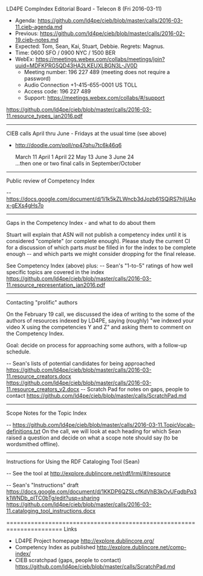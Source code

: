 LD4PE CompIndex Editorial Board - Telecon 8 (Fri 2016-03-11)

* Agenda:   https://github.com/ld4pe/cieb/blob/master/calls/2016-03-11.cieb-agenda.md
* Previous: https://github.com/ld4pe/cieb/blob/master/calls/2016-02-19.cieb-notes.md
* Expected: Tom, Sean, Kai, Stuart, Debbie. Regrets: Magnus.
* Time:     0600 SFO / 0900 NYC / 1500 BER
* WebEx:    https://meetings.webex.com/collabs/meetings/join?uuid=MDFKPRG5QD43HA2LKEUXLBGN3L-JV0D
  * Meeting number: 196 227 489 (meeting does not require a password)
  * Audio Connection +1-415-655-0001 US TOLL
  * Access code: 196 227 489
  * Support: https://meetings.webex.com/collabs/#/support

https://github.com/ld4pe/cieb/blob/master/calls/2016-03-11.resource_types_jan2016.pdf 

----------------------------------------------------------------------
CIEB calls April thru June - Fridays at the usual time (see above)

* http://doodle.com/poll/np47qhu7tc6k46q6

    March 11
    April 1
    April 22 
    May 13 
    June 3 
    June 24    
    ...then one or two final calls in September/October

----------------------------------------------------------------------
Public review of Competency Index

-- https://docs.google.com/document/d/1i1k5kZLWncb3dJozb61SQiRS7hljUAox-gEXs4gHs7o

----------------------------------------------------------------------
Gaps in the Competency Index - and what to do about them

Stuart will explain that ASN will not publish a competency index until it is 
considered "complete" (or complete enough).  Please study the current CI for 
a discussion of which parts _must_ be filled in for the index to be complete 
enough -- and which parts we might consider dropping for the final release.

See Competency Index (above) plus:
-- Sean's "1-to-5" ratings of how well specific topics are covered in the index
   https://github.com/ld4pe/cieb/blob/master/calls/2016-03-11.resource_representation_jan2016.pdf

----------------------------------------------------------------------
Contacting "prolific" authors

On the February 19 call, we discussed the idea of writing to the some of the
authors of resources indexed by LD4PE, saying (roughly) "we indexed your video
X using the competencies Y and Z" and asking them to comment on the Competency
Index.

Goal: decide on process for approaching some authors, with a follow-up 
schedule.

-- Sean's lists of potential candidates for being approached
   https://github.com/ld4pe/cieb/blob/master/calls/2016-03-11.resource_creators.docx
   https://github.com/ld4pe/cieb/blob/master/calls/2016-03-11.resource_creators_v2.docx
-- Scratch Pad for notes on gaps, people to contact
   https://github.com/ld4pe/cieb/blob/master/calls/ScratchPad.md

----------------------------------------------------------------------
Scope Notes for the Topic Index

-- https://github.com/ld4pe/cieb/blob/master/calls/2016-03-11.TopicVocab-definitions.txt
   On the call, we will look at each heading for which Sean raised a 
   question and decide on what a scope note should say (to be wordsmithed
   offline).

----------------------------------------------------------------------
Instructions for Using the RDF Cataloging Tool (Sean)

-- See the tool at 
   http://explore.dublincore.net/rdf/lrmi/#/resource

-- Sean's "Instructions" draft
   https://docs.google.com/document/d/1KKDP6QZSLcfKdVhB3kOvUFqdbPq3k1WNDb_pITC0bTg/edit?usp=sharing
   https://github.com/ld4pe/cieb/blob/master/calls/2016-03-11.cataloging_tool_instructions.docx

======================================================================
Links

-  LD4PE Project homepage
   http://explore.dublincore.org/
-  Competency Index as published 
   http://explore.dublincore.net/comp-index/
-  CIEB scratchpad (gaps, people to contact)
   https://github.com/ld4pe/cieb/blob/master/calls/ScratchPad.md

